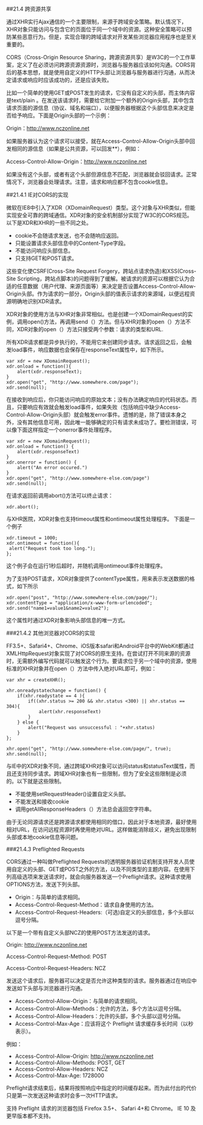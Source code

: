 ##21.4 跨资源共享

通过XHR实行Ajax通信的一个主要限制，来源于跨域安全策略。默认情况下，XHR对象只能访问与包含它的页面位于同一个域中的资源。这种安全策略可以预防某些恶意行为。但是，实现合理的跨域请求对开发某些浏览器应用程序也是至关重要的。

CORS（Cross-Origin Resource Sharing，跨源资源共享）是W3C的一个工作草案，定义了在必须访问跨源资源资源时，浏览器与服务器应该如何沟通。CORS背后的基本思想，就是使用自定义的HTTP头部让浏览器与服务器进行沟通，从而决定请求或响应时应该成功的，还是应该失败。

比如一个简单的使用GET或POST发生的请求，它没有自定义的头部，而主体内容是text/plain 。在发送该请求时，需要给它附加一个额外的Origin头部，其中包含请求页面的源信息（协议、域名和端口），以便服务器根据这个头部信息来决定是否给予响应。下面是Origin头部的一个示例：

Origin：http://www.nczonline.net

如果服务器认为这个请求可以接受，就在Access-Control-Allow-Origin头部中回发相同的源信息（如果是公共资源，可以回发**），例如：

Access-Control-Allow-Origin：http://www.nczonline.net

如果没有这个头部，或者有这个头部但源信息不匹配，浏览器就会驳回请求。正常情况下，浏览器会处理请求。注意，请求和响应都不包含cookie信息。

##21.4.1 IE对CORS的实现

微软在IE8中引入了XDR（XDomainRequest）类型。这个对象与XHR类似，但能实现安全可靠的跨域通信。XDR对象的安全机制部分实现了W3C的CORS规范。以下是XDR和XHR的一些不同之处。

- cookie不会随请求发送，也不会随响应返回。
- 只能设置请求头部信息中的Content-Type字段。
- 不能访问响应头部信息。
- 只支持GET和POST请求。

这些变化使CSRF(Cross-Site Request Forgery，跨站点请求伪造)和XSS(Cross-Site Scripting，跨站点脚本)的问题得到了缓解。被请求的资源可以根据它认为合适的任意数据（用户代理、来源页面等）来决定是否设置Access-Control-Allow-Origin头部。作为请求的一部分，Origin头部的值表示请求的来源域，以便远程资源明确地识别XDR请求。

XDR对象的使用方法与XHR对象非常相似。也是创建一个XDomainRequest的实例，调用open()方法，再调用send（）方法。但与XHR对象的open（）方法不同，XDR对象的open（）方法只接受两个参数：请求的类型和URL.

所有XDR请求都是异步执行的，不能用它来创建同步请求。请求返回之后，会触发load事件，响应数据也会保存在responseText属性中，如下所示。

    var xdr = new XDomainRequest();
    xdr.onload = function(){
    	alert(xdr.responseText);
    }
    xdr.open("get", "http://www.somewhere.com/page");
    xdr.send(null);
    
在接收到响应后，你只能访问响应的原始文本；没有办法确定响应的代码状态。而且，只要响应有效就会触发load事件，如果失败（包括响应中缺少Access-Control-Allow-Origin头部）就会触发error事件。遗憾的是，除了错误本身之外，没有其他信息可用，因此唯一能够确定的只有请求未成功了。要检测错误，可以像下面这样指定一个onerror事件处理程序。

    var xdr = new XDomainRequest();
    xdr.onload = function() {
    	alert(xdr.responseText)
    }
    xdr.onerror = function() {
    	alert("An error occured.")
    }
    xdr.open("get", "http://www.somewhere-else.com/page")
    xdr.send(null);
    
在请求返回前调用abort()方法可以终止请求：

    xdr.abort();

与XHR医院，XDR对象也支持timeout属性和ontimeout属性处理程序。
下面是一个例子

    xdr.timeout = 1000;
    xdr.ontimeout = function(){
   	 alert("Request took too long.");
    };

这个例子会在运行1秒后超时，并随机调用ontimeout事件处理程序。

为了支持POST请求，XDR对象提供了contentType属性，用来表示发送数据的格式，如下所示

    xdr.open("post", "http://www.somewhere-else.com/page/");
    xdr.contentType = "application/x-www-form-urlencoded";
    xdr.send("name1=value1&name2=value2");

这个属性时通过XDR对象影响头部信息的唯一方式。

###21.4.2 其他浏览器对CORS的实现

FF3.5+、Safari4+、Chrome、iOS版本safari和Android平台中的WebKit都通过XMLHttpRequest对象实现了对CORS的原生支持。在尝试打开不同来源的资源时，无需额外编写代码就可以触发这个行为。要请求位于另一个域中的资源，使用标准的XHR对象并在open（）方法中传入绝对URL即可，例如：

    var xhr = createXHR();
    
    xhr.onreadystatechange = function() {
    	if(xhr.readystate == 4 ){
    		if((xhr.status >= 200 && xhr.status <300) || xhr.status == 304){
    			alert(xhr.responseText)
    		}
    	} else {
    		alert("Request was unsuccessful : "+xhr.status)
    	}
    };
    
    xhr.open("get", "http://www.somewhere-else.com/page/", true);
    xhr.send(null);

与IE中的XDR对象不同，通过跨域XHR对象可以访问status和statusText属性，而且还支持同步请求。跨域XHR对象也有一些限制，但为了安全这些限制是必须的。以下就是这些限制。

- 不能使用setRequestHeader()设置自定义头部。
- 不能发送和接收cookie
- 调用getAllResponseHeaders（）方法总会返回空字符串。

由于无论同源请求还是跨源请求都使用相同的借口，因此对于本地资源，最好使用相对URL，在访问远程资源时再使用绝对URL。这样做能消除歧义，避免出现限制头部或本地cookie信息等问题。


###21.4.3 Preflighted Requests 

CORS通过一种叫做Preflighted Requests的透明服务器验证机制支持开发人员使用自定义的头部、GET或POST之外的方法，以及不同类型的主题内容。在使用下列高级选项来发送请求时，就会向服务器发送一个Preflight请求。这种请求使用OPTIONS方法，发送下列头部。
- Origin：与简单的请求相同。
- Access-Control-Request-Method：请求自身使用的方法。
- Access-Control-Request-Headers:（可选)自定义的头部信息，多个头部以逗号分隔。

以下是一个带有自定义头部NCZ的使用POST方法发送的请求。

Origin: http://www.nczonline.net

Access-Control-Request-Method: POST

Access-Control-Request-Headers: NCZ


发送这个请求后，服务器可以决定是否允许这种类型的请求。服务器通过在响应中发送如下头部与浏览器进行沟通。

- Access-Control-Allow-Origin：与简单的请求相同。
- Access-Control-Allow-Methods：允许的方法，多个方法以逗号分隔。
- Access-Control-Allow-Headers：允许的头部，多个头部以逗号分隔。
- Access-Control-Max-Age：应该将这个 Preflight 请求缓存多长时间（以秒表示）。


例如：

- Access-Control-Allow-Origin: http://www.nczonline.net
- Access-Control-Allow-Methods: POST, GET
- Access-Control-Allow-Headers: NCZ
- Access-Control-Max-Age: 1728000

Preflight请求结束后，结果将按照响应中指定的时间缓存起来。而为此付出的代价只是第一次发送这种请求时会多一次HTTP请求。

支持 Preflight 请求的浏览器包括 Firefox 3.5+、 Safari 4+和 Chrome。 IE 10 及更早版本都不支持。